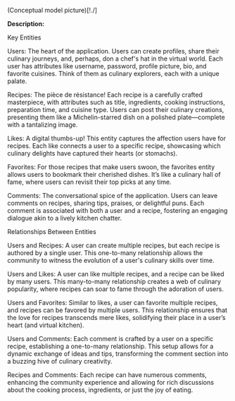 (Conceptual model picture)[!./]

**Description:**

Key Entities

Users:
        The heart of the application. Users can create profiles, share their culinary journeys, and, perhaps, don a chef's hat in the virtual world. Each user has attributes like username, password, profile picture, bio, and favorite cuisines. Think of them as culinary explorers, each with a unique palate.

Recipes:
        The pièce de résistance! Each recipe is a carefully crafted masterpiece, with attributes such as title, ingredients, cooking instructions, preparation time, and cuisine type. Users can post their culinary creations, presenting them like a Michelin-starred dish on a polished plate—complete with a tantalizing image.

Likes:
        A digital thumbs-up! This entity captures the affection users have for recipes. Each like connects a user to a specific recipe, showcasing which culinary delights have captured their hearts (or stomachs).

Favorites:
        For those recipes that make users swoon, the favorites entity allows users to bookmark their cherished dishes. It’s like a culinary hall of fame, where users can revisit their top picks at any time.

Comments:
        The conversational spice of the application. Users can leave comments on recipes, sharing tips, praises, or delightful puns. Each comment is associated with both a user and a recipe, fostering an engaging dialogue akin to a lively kitchen chatter.

Relationships Between Entities

Users and Recipes: A user can create multiple recipes, but each recipe is authored by a single user. This one-to-many relationship allows the community to witness the evolution of a user's culinary skills over time.

Users and Likes: A user can like multiple recipes, and a recipe can be liked by many users. This many-to-many relationship creates a web of culinary popularity, where recipes can soar to fame through the adoration of users.

Users and Favorites: Similar to likes, a user can favorite multiple recipes, and recipes can be favored by multiple users. This relationship ensures that the love for recipes transcends mere likes, solidifying their place in a user’s heart (and virtual kitchen).

Users and Comments: Each comment is crafted by a user on a specific recipe, establishing a one-to-many relationship. This setup allows for a dynamic exchange of ideas and tips, transforming the comment section into a buzzing hive of culinary creativity.

Recipes and Comments: Each recipe can have numerous comments, enhancing the community experience and allowing for rich discussions about the cooking process, ingredients, or just the joy of eating.
